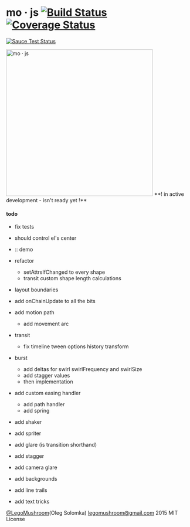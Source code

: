# mo · js [![Build Status](https://travis-ci.org/legomushroom/mojs.svg?branch=master)](https://travis-ci.org/legomushroom/mojs) [![Coverage Status](https://coveralls.io/repos/legomushroom/mojs/badge.png?branch=master)](https://coveralls.io/r/legomushroom/mojs?branch=master)

[![Sauce Test Status](https://saucelabs.com/browser-matrix/legomushroom.svg)](https://saucelabs.com/u/legomushroom)

<img src="https://github.com/legomushroom/mojs/raw/master/mockups/logo-banner.png" width="400" alt="mo · js">   
**! in active development - isn't ready yet !**

#### todo
- fix tests
- should control el's center
- :: demo

- refactor
  - setAttrsIfChanged to every shape
  - transit custom shape length calculations
- layout boundaries
- add onChainUpdate to all the bits
- add motion path
  - add movement arc
- transit
  - fix timeline tween options history transform
- burst
  - add deltas for swirl swirlFrequency and swirlSize
  - add stagger values
  - then implementation
- add custom easing handler
  - add path handler
  - add spring
- add shaker
- add spriter
- add glare (is transition shorthand)
- add stagger
- add camera glare
- add backgrounds
- add line trails
- add text tricks

[@LegoMushroom](https://twitter.com/legomushroom)(Oleg Solomka) [legomushroom@gmail.com](mailto:legomushroom@gmail.com) 2015 MIT License